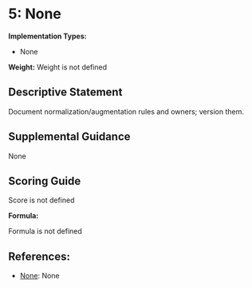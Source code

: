 # 5: None

**Implementation Types:**

- None

**Weight:** Weight is not defined

## Descriptive Statement

Document normalization/augmentation rules and owners; version them.

## Supplemental Guidance

None

## Scoring Guide

Score is not defined

**Formula:**

Formula is not defined

## References:

- [None](None): None
